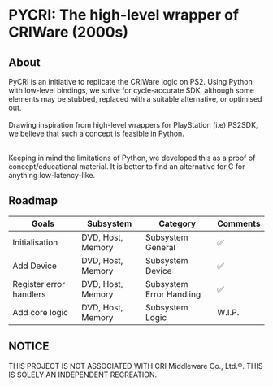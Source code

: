 # PYCRI: The high-level wrapper of CRIWare (2000s)

## About
PyCRI is an initiative to replicate the CRIWare logic on PS2. Using Python with low-level bindings, we strive for cycle-accurate SDK, although some elements may be stubbed, replaced with a suitable alternative, or optimised out.
<br>  <br>  Drawing inspiration from high-level wrappers for PlayStation (i.e) PS2SDK, we believe that such a concept is feasible in Python.

<br> Keeping in mind the limitations of Python, we developed this as a proof of concept/educational material. It is better to find an alternative for C for anything low-latency-like.

## Roadmap

| Goals | Subsystem | Category | Comments
| ----- | --------- | -------- | --------
| Initialisation | DVD, Host, Memory | Subsystem General | ✅
| Add Device | DVD, Host, Memory | Subsystem Device | ✅
| Register error handlers | DVD, Host, Memory | Subsystem Error Handling | ✅
| Add core logic | DVD, Host, Memory | Subsystem Logic | W.I.P.
<!-- EOT -->
## NOTICE
THIS PROJECT IS NOT ASSOCIATED WITH CRI Middleware Co., Ltd.®. THIS IS SOLELY AN INDEPENDENT RECREATION.
